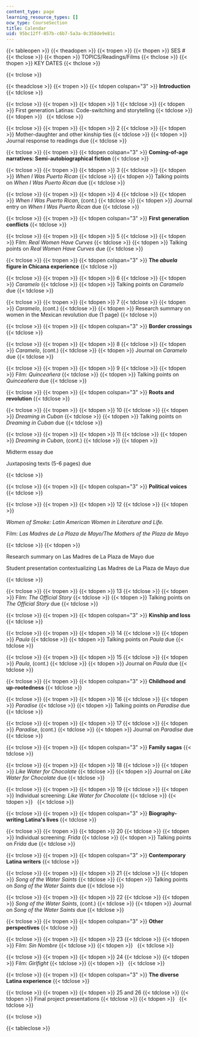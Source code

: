 ```yaml
---
content_type: page
learning_resource_types: []
ocw_type: CourseSection
title: Calendar
uid: 95bc12ff-857b-c6b7-5a3a-0c358de9e81c
---
```


{{< tableopen >}}
{{< theadopen >}}
{{< tropen >}}
{{< thopen >}}
SES #
{{< thclose >}}
{{< thopen >}}
TOPICS/Readings/Films
{{< thclose >}}
{{< thopen >}}
KEY DATES
{{< thclose >}}

{{< trclose >}}

{{< theadclose >}}
{{< tropen >}}
{{< tdopen colspan="3" >}}
**Introduction**
{{< tdclose >}}

{{< trclose >}}
{{< tropen >}}
{{< tdopen >}}
1
{{< tdclose >}}
{{< tdopen >}}
First generation Latinas: Code-switching and storytelling
{{< tdclose >}}
{{< tdopen >}}
 
{{< tdclose >}}

{{< trclose >}}
{{< tropen >}}
{{< tdopen >}}
2
{{< tdclose >}}
{{< tdopen >}}
Mother-daughter and other kinship ties
{{< tdclose >}}
{{< tdopen >}}
Journal response to readings due
{{< tdclose >}}

{{< trclose >}}
{{< tropen >}}
{{< tdopen colspan="3" >}}
**Coming-of-age narratives: Semi-autobiographical fiction**
{{< tdclose >}}

{{< trclose >}}
{{< tropen >}}
{{< tdopen >}}
3
{{< tdclose >}}
{{< tdopen >}}
_When I Was Puerto Rican_
{{< tdclose >}}
{{< tdopen >}}
Talking points on _When I Was Puerto Rican_ due
{{< tdclose >}}

{{< trclose >}}
{{< tropen >}}
{{< tdopen >}}
4
{{< tdclose >}}
{{< tdopen >}}
_When I Was Puerto Rican_, (cont.)
{{< tdclose >}}
{{< tdopen >}}
Journal entry on _When I Was Puerto Rican_ due
{{< tdclose >}}

{{< trclose >}}
{{< tropen >}}
{{< tdopen colspan="3" >}}
**First generation conflicts**
{{< tdclose >}}

{{< trclose >}}
{{< tropen >}}
{{< tdopen >}}
5
{{< tdclose >}}
{{< tdopen >}}
Film: _Real Women Have Curves_
{{< tdclose >}}
{{< tdopen >}}
Talking points on _Real Women Have Curves_ due
{{< tdclose >}}

{{< trclose >}}
{{< tropen >}}
{{< tdopen colspan="3" >}}
**The _abuela_ figure in Chicana experience**
{{< tdclose >}}

{{< trclose >}}
{{< tropen >}}
{{< tdopen >}}
6
{{< tdclose >}}
{{< tdopen >}}
_Caramelo_
{{< tdclose >}}
{{< tdopen >}}
Talking points on _Caramelo_ due
{{< tdclose >}}

{{< trclose >}}
{{< tropen >}}
{{< tdopen >}}
7
{{< tdclose >}}
{{< tdopen >}}
_Caramelo_, (cont.)
{{< tdclose >}}
{{< tdopen >}}
Research summary on women in the Mexican revolution due (1 page)
{{< tdclose >}}

{{< trclose >}}
{{< tropen >}}
{{< tdopen colspan="3" >}}
**Border crossings**
{{< tdclose >}}

{{< trclose >}}
{{< tropen >}}
{{< tdopen >}}
8
{{< tdclose >}}
{{< tdopen >}}
_Caramelo_, (cont.)
{{< tdclose >}}
{{< tdopen >}}
Journal on _Caramelo_ due
{{< tdclose >}}

{{< trclose >}}
{{< tropen >}}
{{< tdopen >}}
9
{{< tdclose >}}
{{< tdopen >}}
Film: _Quinceañera_
{{< tdclose >}}
{{< tdopen >}}
Talking points on _Quinceañera_ due
{{< tdclose >}}

{{< trclose >}}
{{< tropen >}}
{{< tdopen colspan="3" >}}
**Roots and revolution**
{{< tdclose >}}

{{< trclose >}}
{{< tropen >}}
{{< tdopen >}}
10
{{< tdclose >}}
{{< tdopen >}}
_Dreaming in Cuban_
{{< tdclose >}}
{{< tdopen >}}
Talking points on _Dreaming in Cuban_ due
{{< tdclose >}}

{{< trclose >}}
{{< tropen >}}
{{< tdopen >}}
11
{{< tdclose >}}
{{< tdopen >}}
_Dreaming in Cuban_, (cont.)
{{< tdclose >}}
{{< tdopen >}}


Midterm essay due

Juxtaposing texts (5-6 pages) due


{{< tdclose >}}

{{< trclose >}}
{{< tropen >}}
{{< tdopen colspan="3" >}}
**Political voices**
{{< tdclose >}}

{{< trclose >}}
{{< tropen >}}
{{< tdopen >}}
12
{{< tdclose >}}
{{< tdopen >}}


_Women of Smoke: Latin American Women in Literature and Life._

Film: _Las Madres de La Plaza de Mayo/The Mothers of the Plaza de Mayo_


{{< tdclose >}}
{{< tdopen >}}


Research summary on Las Madres de La Plaza de Mayo due

Student presentation contextualizing Las Madres de La Plaza de Mayo due


{{< tdclose >}}

{{< trclose >}}
{{< tropen >}}
{{< tdopen >}}
13
{{< tdclose >}}
{{< tdopen >}}
Film: _The Official Story_
{{< tdclose >}}
{{< tdopen >}}
Talking points on _The Official Story_ due
{{< tdclose >}}

{{< trclose >}}
{{< tropen >}}
{{< tdopen colspan="3" >}}
**Kinship and loss**
{{< tdclose >}}

{{< trclose >}}
{{< tropen >}}
{{< tdopen >}}
14
{{< tdclose >}}
{{< tdopen >}}
_Paula_
{{< tdclose >}}
{{< tdopen >}}
Talking points on _Paula_ due
{{< tdclose >}}

{{< trclose >}}
{{< tropen >}}
{{< tdopen >}}
15
{{< tdclose >}}
{{< tdopen >}}
_Paula_, (cont.)
{{< tdclose >}}
{{< tdopen >}}
Journal on _Paula_ due
{{< tdclose >}}

{{< trclose >}}
{{< tropen >}}
{{< tdopen colspan="3" >}}
**Childhood and up-rootedness**
{{< tdclose >}}

{{< trclose >}}
{{< tropen >}}
{{< tdopen >}}
16
{{< tdclose >}}
{{< tdopen >}}
_Paradise_
{{< tdclose >}}
{{< tdopen >}}
Talking points on _Paradise_ due
{{< tdclose >}}

{{< trclose >}}
{{< tropen >}}
{{< tdopen >}}
17
{{< tdclose >}}
{{< tdopen >}}
_Paradise_, (cont.)
{{< tdclose >}}
{{< tdopen >}}
Journal on _Paradise_ due
{{< tdclose >}}

{{< trclose >}}
{{< tropen >}}
{{< tdopen colspan="3" >}}
**Family sagas**
{{< tdclose >}}

{{< trclose >}}
{{< tropen >}}
{{< tdopen >}}
18
{{< tdclose >}}
{{< tdopen >}}
_Like Water for Chocolate_
{{< tdclose >}}
{{< tdopen >}}
Journal on _Like Water for Chocolate_ due
{{< tdclose >}}

{{< trclose >}}
{{< tropen >}}
{{< tdopen >}}
19
{{< tdclose >}}
{{< tdopen >}}
Individual screening: _Like Water for Chocolate_
{{< tdclose >}}
{{< tdopen >}}
 
{{< tdclose >}}

{{< trclose >}}
{{< tropen >}}
{{< tdopen colspan="3" >}}
**Biography-writing Latina's lives**
{{< tdclose >}}

{{< trclose >}}
{{< tropen >}}
{{< tdopen >}}
20
{{< tdclose >}}
{{< tdopen >}}
Individual screening: _Frida_
{{< tdclose >}}
{{< tdopen >}}
Talking points on _Frida_ due
{{< tdclose >}}

{{< trclose >}}
{{< tropen >}}
{{< tdopen colspan="3" >}}
**Contemporary Latina writers**
{{< tdclose >}}

{{< trclose >}}
{{< tropen >}}
{{< tdopen >}}
21
{{< tdclose >}}
{{< tdopen >}}
_Song of the Water Saints_
{{< tdclose >}}
{{< tdopen >}}
Talking points on _Song of the Water Saints_ due
{{< tdclose >}}

{{< trclose >}}
{{< tropen >}}
{{< tdopen >}}
22
{{< tdclose >}}
{{< tdopen >}}
_Song of the Water Saints_, (cont.)
{{< tdclose >}}
{{< tdopen >}}
Journal on _Song of the Water Saints_ due
{{< tdclose >}}

{{< trclose >}}
{{< tropen >}}
{{< tdopen colspan="3" >}}
**Other perspectives**
{{< tdclose >}}

{{< trclose >}}
{{< tropen >}}
{{< tdopen >}}
23
{{< tdclose >}}
{{< tdopen >}}
Film: _Sin Nombre_
{{< tdclose >}}
{{< tdopen >}}
 
{{< tdclose >}}

{{< trclose >}}
{{< tropen >}}
{{< tdopen >}}
24
{{< tdclose >}}
{{< tdopen >}}
Film: _Girlfight_
{{< tdclose >}}
{{< tdopen >}}
 
{{< tdclose >}}

{{< trclose >}}
{{< tropen >}}
{{< tdopen colspan="3" >}}
**The diverse Latina experience**
{{< tdclose >}}

{{< trclose >}}
{{< tropen >}}
{{< tdopen >}}
25 and 26
{{< tdclose >}}
{{< tdopen >}}
Final project presentations
{{< tdclose >}}
{{< tdopen >}}
 
{{< tdclose >}}

{{< trclose >}}

{{< tableclose >}}